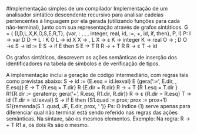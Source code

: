 #Implementação simples de um compilador
Implementação de um analisador sintático descendente recursivo para analisar cadeias pertencentes à linguagem por ela gerada (utilizando funções para cada não-terminal), junto com sua representação através de grafos sintáticos.
G = ( {I,D,L,X,K,O,S,E,R,T}, {var, : , , , integer, real, id, :=, +, id, if, then}, P, I)
P:
I → var D
D → L : K O
L → id X
X → , L
X → ε
K → integer
K → real
O → ; D
O →ε
S → id := E
S → if E then S
E → T R
R → + T R
R → ε
T → id

Os grafos sintáticos, descrevem as ações semânticas de inserção dos identificadores na tabela de símbolos e de verificação de tipos. 

A implementação inclui a geração de código intermediário, com regras tais como previstas abaixo:
S → id := {E.esq = id.lexval} E {gera(‘:=‘, E.dir, , E.esq)}
E → T {R.esq = T.dir} R {E.dir = R.dir}
R → + T {R 1.esq = T.dir } R1{R.dir := geratemp; gera(‘+’, R.esq, R1.dir, R.dir)}
R → ε {R.dir = R.esq}
T → id {T.dir = id.lexval}
S → if E then {S1.quad := prox; prox := prox+1} S1{remenda(S 1 .quad, JF, E.dir, prox, ‘ ‘)}
Ps: O índice (1) serve apenas para diferenciar qual não terminal está sendo referido nas regras das ações semânticas. Na sintaxe, são os mesmos elementos. Exemplo: Na regra: R → + T R1 a, os dois Rs são o mesmo.
